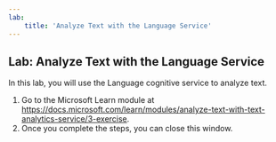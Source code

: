 ```yaml
---
lab:
    title: 'Analyze Text with the Language Service'
---
```


## Lab: Analyze Text with the Language Service
In this lab, you will use the Language cognitive service to analyze text.​

1. Go to the Microsoft Learn module at https://docs.microsoft.com/learn/modules/analyze-text-with-text-analytics-service/3-exercise.  
2. Once you complete the steps, you can close this window. 